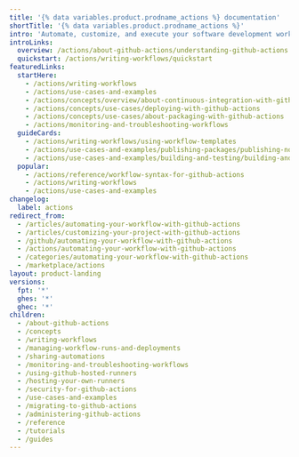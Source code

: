 ```yaml
---
title: '{% data variables.product.prodname_actions %} documentation'
shortTitle: '{% data variables.product.prodname_actions %}'
intro: 'Automate, customize, and execute your software development workflows right in your repository with {% data variables.product.prodname_actions %}. You can discover, create, and share actions to perform any job you''d like, including CI/CD, and combine actions in a completely customized workflow.'
introLinks:
  overview: /actions/about-github-actions/understanding-github-actions
  quickstart: /actions/writing-workflows/quickstart
featuredLinks:
  startHere:
    - /actions/writing-workflows
    - /actions/use-cases-and-examples
    - /actions/concepts/overview/about-continuous-integration-with-github-actions
    - /actions/concepts/use-cases/deploying-with-github-actions
    - /actions/concepts/use-cases/about-packaging-with-github-actions
    - /actions/monitoring-and-troubleshooting-workflows
  guideCards:
    - /actions/writing-workflows/using-workflow-templates
    - /actions/use-cases-and-examples/publishing-packages/publishing-nodejs-packages
    - /actions/use-cases-and-examples/building-and-testing/building-and-testing-powershell
  popular:
    - /actions/reference/workflow-syntax-for-github-actions
    - /actions/writing-workflows
    - /actions/use-cases-and-examples
changelog:
  label: actions
redirect_from:
  - /articles/automating-your-workflow-with-github-actions
  - /articles/customizing-your-project-with-github-actions
  - /github/automating-your-workflow-with-github-actions
  - /actions/automating-your-workflow-with-github-actions
  - /categories/automating-your-workflow-with-github-actions
  - /marketplace/actions
layout: product-landing
versions:
  fpt: '*'
  ghes: '*'
  ghec: '*'
children:
  - /about-github-actions
  - /concepts
  - /writing-workflows
  - /managing-workflow-runs-and-deployments
  - /sharing-automations
  - /monitoring-and-troubleshooting-workflows
  - /using-github-hosted-runners
  - /hosting-your-own-runners
  - /security-for-github-actions
  - /use-cases-and-examples
  - /migrating-to-github-actions
  - /administering-github-actions
  - /reference
  - /tutorials
  - /guides
---
```


